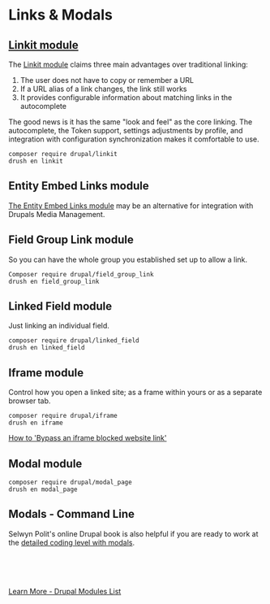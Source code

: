 
# Links & Modals

## [Linkit module](https://www.drupal.org/project/linkit)

The [Linkit module](https://www.drupal.org/project/linkit) claims three main advantages over traditional linking:

1. The user does not have to copy or remember a URL
2. If a URL alias of a link changes, the link still works
3. It provides configurable information about matching links in the autocomplete
 
The good news is it has the same "look and feel" as the core linking.  The autocomplete, the Token support, settings adjustments by profile, and integration with configuration synchronization makes it comfortable to use. 

`composer require drupal/linkit`<br>
`drush en linkit`

## Entity Embed Links module

[The Entity Embed Links module](../modules/entityref.md#entity-embed-links) may be an alternative for integration with Drupals Media Management.

## Field Group Link module

So you can have the whole group you established set up to allow a link.

`Composer require drupal/field_group_link`<br>
`drush en field_group_link`

## Linked Field module

Just linking an individual field.

`composer require drupal/linked_field`<br>
`drush en linked_field`

## Iframe module

Control how you open a linked site; as a frame within yours or as a separate browser tab.

`composer require drupal/iframe`<br>
`drush en iframe`

[How to 'Bypass an iframe blocked website link'](https://mail.google.com/mail/u/1/#inbox/FMfcgxwGBmxNzFRfMwvpmxJtqZLGmhQV)


## Modal module

`composer require drupal/modal_page`<br>
`drush en modal_page`


## Modals - Command Line
Selwyn Polit's online Drupal book is also helpful if you are ready to work at the [detailed coding level with modals](https://selwynpolit.github.io/d9book/modals.html).


<br>
<br>
<br>

[Learn More - Drupal Modules List](../chapters.md#drupal-modules)



